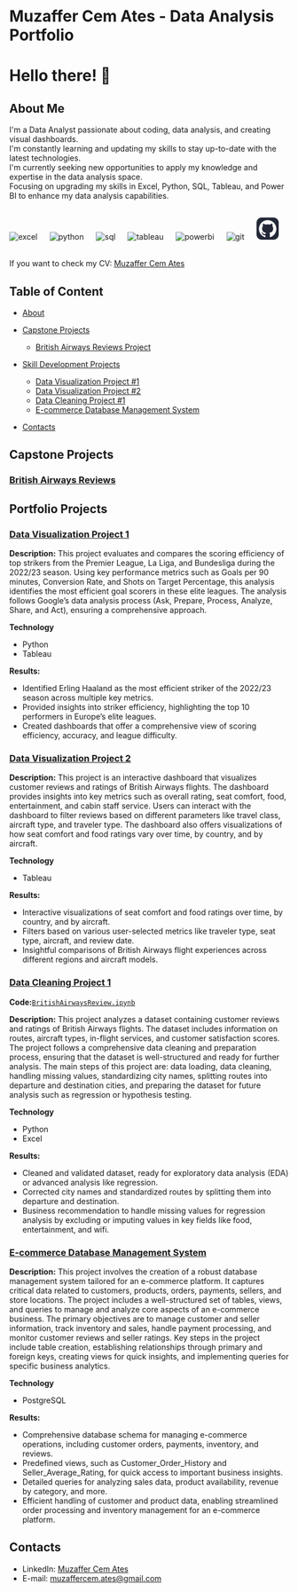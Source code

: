 # Muzaffer Cem Ates - Data Analysis Portfolio

<div id="header" align="left">
  <h1>Hello there! 👋</h1>
</div>
<div id="bio" align="left">
  <h2>About Me</h2>
  <p>
    I'm a Data Analyst passionate about coding, data analysis, and creating visual dashboards. <br>
    I'm constantly learning and updating my skills to stay up-to-date with the latest technologies. <br>
    I'm currently seeking new opportunities to apply my knowledge and expertise in the data analysis space. <br>
    Focusing on upgrading my skills in Excel, Python, SQL, Tableau, and Power BI to enhance my data analysis capabilities.   
  </p>
</div>
<br>
<div align="left">
  <img alt="excel" width="40px" style="padding-right:10px;" src="https://github.com/sempostma/office365-icons/blob/master/png/256/excel.png"/>&nbsp;&nbsp;
  <img alt="python" width="40px" style="padding-right:10px;" src="https://user-images.githubusercontent.com/25181517/183423507-c056a6f9-1ba8-4312-a350-19bcbc5a8697.png" />&nbsp;&nbsp;
  <img alt="sql" width="45px" style="padding-right:10px;" src="https://skillicons.dev/icons?i=postgresql"/>&nbsp;&nbsp;
  <img alt="tableau" width="40px" style="padding-right:10px;" src="https://surveymonkey-assets.s3.amazonaws.com/papiasset/apps/logos/2e989404-aed0-41ea-9198-ddc1c76d7a4a"  />&nbsp;&nbsp;
  <img alt="powerbi" width="30px" style="padding-right:10px;" src="https://github.com/microsoft/PowerBI-Icons/blob/main/PNG/Power-BI.png"/>&nbsp;&nbsp;
  <img alt="git" width="40px" style="padding-right:10px;" src="https://user-images.githubusercontent.com/25181517/192108372-f71d70ac-7ae6-4c0d-8395-51d8870c2ef0.png" />&nbsp;&nbsp;
  <img alt="github" width="40px" style="padding-right:10px;" src="https://github.com/tandpfun/skill-icons/blob/main/icons/Github-Dark.svg"  />
</div>
<br>

If you want to check my CV: [Muzaffer Cem Ates](https://github.com/MuzafferCemAtes/DataAnalystPortfolio/blob/main/MuzafferCemAtesCV.pdf)

## Table of Content
- [About](#about)
- [Capstone Projects](#capstone-projects)
    + [British Airways Reviews Project](#british-airways-review)
- [Skill Development Projects](#portfolio-projects)
  + [Data Visualization Project #1](#data-visualization-project-1)
  + [Data Visualization Project #2](#data-visualization-project-2)
  + [Data Cleaning Project #1](#data-cleaning-project-1)
  + [E-commerce Database Management System](#e-commerce-database-management-system)
 

- [Contacts](#contacts)

## Capstone Projects
### [British Airways Reviews](https://github.com/MuzafferCemAtes/DataAnalystPortfolio/tree/main/British%20Airways%20Review)

## Portfolio Projects

### [Data Visualization Project 1](https://github.com/MuzafferCemAtes/DataAnalystPortfolio/tree/main/Identifying%20the%20most%20Efficient%20Striker%20of%202022-23%20season)

**Description:** This project evaluates and compares the scoring efficiency of top strikers from the Premier League, La Liga, and Bundesliga during the 2022/23 season. Using key performance metrics such as Goals per 90 minutes, Conversion Rate, and Shots on Target Percentage, this analysis identifies the most efficient goal scorers in these elite leagues. The analysis follows Google’s data analysis process (Ask, Prepare, Process, Analyze, Share, and Act), ensuring a comprehensive approach.

**Technology**
* Python
* Tableau

**Results:**
* Identified Erling Haaland as the most efficient striker of the 2022/23 season across multiple key metrics.
* Provided insights into striker efficiency, highlighting the top 10 performers in Europe’s elite leagues.
* Created dashboards that offer a comprehensive view of scoring efficiency, accuracy, and league difficulty.

### [Data Visualization Project 2](https://github.com/MuzafferCemAtes/DataAnalystPortfolio/tree/main/Tableau%20Project%201)

**Description:** This project is an interactive dashboard that visualizes customer reviews and ratings of British Airways flights. The dashboard provides insights into key metrics such as overall rating, seat comfort, food, entertainment, and cabin staff service. Users can interact with the dashboard to filter reviews based on different parameters like travel class, aircraft type, and traveler type. The dashboard also offers visualizations of how seat comfort and food ratings vary over time, by country, and by aircraft.

**Technology**
* Tableau

**Results:**
* Interactive visualizations of seat comfort and food ratings over time, by country, and by aircraft.
* Filters based on various user-selected metrics like traveler type, seat type, aircraft, and review date.
* Insightful comparisons of British Airways flight experiences across different regions and aircraft models.

### [Data Cleaning Project 1](https://github.com/MuzafferCemAtes/DataAnalystPortfolio/tree/main/DataCleaningProject1)
**Code:**[`BritishAirwaysReview.ipynb`](https://github.com/MuzafferCemAtes/DataAnalystPortfolio/blob/main/DataCleaningProject1/BritishAirwaysReview.ipynb)

**Description:** This project analyzes a dataset containing customer reviews and ratings of British Airways flights. The dataset includes information on routes, aircraft types, in-flight services, and customer satisfaction scores. The project follows a comprehensive data cleaning and preparation process, ensuring that the dataset is well-structured and ready for further analysis. The main steps of this project are: data loading, data cleaning, handling missing values, standardizing city names, splitting routes into departure and destination cities, and preparing the dataset for future analysis such as regression or hypothesis testing.

**Technology**
* Python
* Excel

**Results:**
* Cleaned and validated dataset, ready for exploratory data analysis (EDA) or advanced analysis like regression.
* Corrected city names and standardized routes by splitting them into departure and destination.
* Business recommendation to handle missing values for regression analysis by excluding or imputing values in key fields like food, entertainment, and wifi.

### [E-commerce Database Management System](https://github.com/MuzafferCemAtes/DataAnalystPortfolio/tree/main/SQL_E-Commerse_Database_Project)

**Description:** This project involves the creation of a robust database management system tailored for an e-commerce platform. It captures critical data related to customers, products, orders, payments, sellers, and store locations. The project includes a well-structured set of tables, views, and queries to manage and analyze core aspects of an e-commerce business. The primary objectives are to manage customer and seller information, track inventory and sales, handle payment processing, and monitor customer reviews and seller ratings. Key steps in the project include table creation, establishing relationships through primary and foreign keys, creating views for quick insights, and implementing queries for specific business analytics.

**Technology**
* PostgreSQL

**Results:**
* Comprehensive database schema for managing e-commerce operations, including customer orders, payments, inventory, and reviews.
* Predefined views, such as Customer_Order_History and Seller_Average_Rating, for quick access to important business insights.
* Detailed queries for analyzing sales data, product availability, revenue by category, and more.
* Efficient handling of customer and product data, enabling streamlined order processing and inventory management for an e-commerce platform.

## Contacts
- LinkedIn: [Muzaffer Cem Ates](https://www.linkedin.com/in/muzaffer-cem-ates-6243992a4/)
- E-mail: muzaffercem.ates@gmail.com
